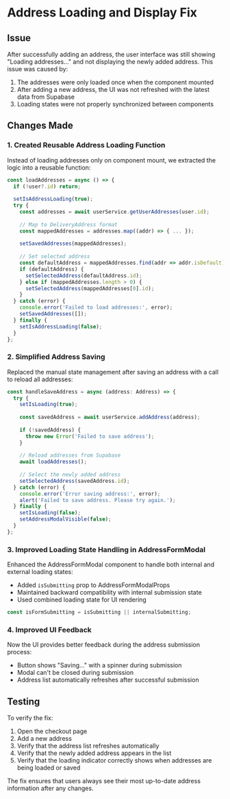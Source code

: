 # Address Loading and Display Fix

## Issue
After successfully adding an address, the user interface was still showing "Loading addresses..." and not displaying the newly added address. This issue was caused by:

1. The addresses were only loaded once when the component mounted
2. After adding a new address, the UI was not refreshed with the latest data from Supabase
3. Loading states were not properly synchronized between components

## Changes Made

### 1. Created Reusable Address Loading Function
Instead of loading addresses only on component mount, we extracted the logic into a reusable function:

```javascript
const loadAddresses = async () => {
  if (!user?.id) return;
  
  setIsAddressLoading(true);
  try {
    const addresses = await userService.getUserAddresses(user.id);
    
    // Map to DeliveryAddress format
    const mappedAddresses = addresses.map((addr) => { ... });
    
    setSavedAddresses(mappedAddresses);
    
    // Set selected address
    const defaultAddress = mappedAddresses.find(addr => addr.isDefault);
    if (defaultAddress) {
      setSelectedAddress(defaultAddress.id);
    } else if (mappedAddresses.length > 0) {
      setSelectedAddress(mappedAddresses[0].id);
    }
  } catch (error) {
    console.error('Failed to load addresses:', error);
    setSavedAddresses([]);
  } finally {
    setIsAddressLoading(false);
  }
};
```

### 2. Simplified Address Saving
Replaced the manual state management after saving an address with a call to reload all addresses:

```javascript
const handleSaveAddress = async (address: Address) => {
  try {
    setIsLoading(true);
    
    const savedAddress = await userService.addAddress(address);
    
    if (!savedAddress) {
      throw new Error('Failed to save address');
    }
    
    // Reload addresses from Supabase
    await loadAddresses();
    
    // Select the newly added address
    setSelectedAddress(savedAddress.id);
  } catch (error) {
    console.error('Error saving address:', error);
    alert('Failed to save address. Please try again.');
  } finally {
    setIsLoading(false);
    setAddressModalVisible(false);
  }
};
```

### 3. Improved Loading State Handling in AddressFormModal
Enhanced the AddressFormModal component to handle both internal and external loading states:

- Added `isSubmitting` prop to AddressFormModalProps
- Maintained backward compatibility with internal submission state
- Used combined loading state for UI rendering

```javascript
const isFormSubmitting = isSubmitting || internalSubmitting;
```

### 4. Improved UI Feedback
Now the UI provides better feedback during the address submission process:
- Button shows "Saving..." with a spinner during submission
- Modal can't be closed during submission
- Address list automatically refreshes after successful submission

## Testing

To verify the fix:
1. Open the checkout page
2. Add a new address
3. Verify that the address list refreshes automatically
4. Verify that the newly added address appears in the list
5. Verify that the loading indicator correctly shows when addresses are being loaded or saved

The fix ensures that users always see their most up-to-date address information after any changes.